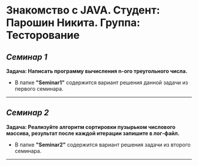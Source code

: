 # Знакомство с JAVA. Студент: Парошин Никита. Группа: Тесторование

## *Семинар 1*

__Задача: Написать программу вычисления n-ого треугольного числа.__


* В папке __"Seminar1"__ содержится вариант решения данной задачи из первого семинара.

---

## *Семинар 2*

__Задача: Реализуйте алгоритм сортировки пузырьком числового массива, результат после каждой итерации запишите в лог-файл.__

* В папке __"Seminar2"__ содержится вариант решения задачи из второго семинара.

---


